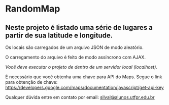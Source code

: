 # RandomMap

## Neste projeto é listado uma série de lugares a partir de sua latitude e longitude.

Os locais são carregados de um arquivo JSON de modo aleatório.

O carregamento do arquivo é feito de modo assíncrono com AJAX.

*Você deve executar o projeto de dentro de um servidor local (localhost)*.

É necessário que você obtenha uma chave para API do Maps.
Segue o link para obtenção de chave: https://developers.google.com/maps/documentation/javascript/get-api-key

Qualquer dúvida entre em contato por email: silval@alunos.utfpr.edu.br
